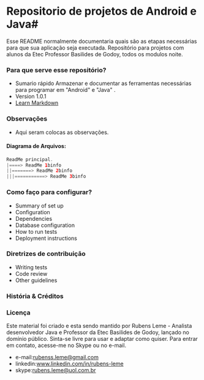 ﻿
# Repositorio de projetos de Android e Java#

Esse README normalmente documentaria quais são as etapas necessárias para que sua aplicação seja executada.
Repositório para projetos com alunos da Etec Professor Basilides de Godoy, todos os modulos noite.


### Para que serve esse repositório? ###

* Sumario rápido
Armazenar e documentar as ferramentas necessárias para programar em  "Android" e "Java" . 
* Version
 1.0.1
* [Learn Markdown](https://guides.github.com/features/mastering-markdown/)

### Observações ###
* Aqui seram colocas as observações.

 #### Diagrama de Arquivos: <h4>
 ```Java
 ReadMe principal.
 |====> ReadMe 1binfo
 ||=======> ReadMe 2binfo
 |||===========> ReadMe 3binfo
```


### Como faço para configurar? ###
* Summary of set up
* Configuration
* Dependencies
* Database configuration
* How to run tests
* Deployment instructions

### Diretrizes de contribuição ###

* Writing tests
* Code review
* Other guidelines

### História & Créditos ###


### Licença ###
Este material foi criado  e esta sendo mantido por Rubens Leme - Analista desenvolvedor Java e  Professor da Etec Basilides de Godoy, lançado no domínio público. Sinta-se livre para usar e adaptar como quiser. Para entrar em contato, acesse-me no Skype ou no e-mail.
* e-mail:rubenss.leme@gmail.com
* linkedin:www.linkedin.com/in/rubens-leme
* skype:rubens.leme@uol.com.br
